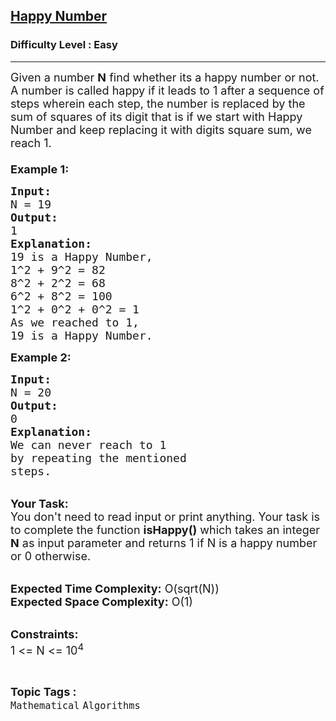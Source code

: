 <h2><a href="https://practice.geeksforgeeks.org/problems/happy-number1408/1">Happy Number</a></h2><h3>Difficulty Level : Easy</h3><hr><div class="problems_problem_content__Xm_eO"><p><span style="font-size:18px">Given a number <strong>N</strong>&nbsp;find whether its a happy number or not.<strong>&nbsp;</strong><br>
A number is called happy if it leads to 1 after a sequence of steps wherein each step, the number is replaced by the sum of squares of its digit that is if we start with Happy Number and keep replacing it with digits square sum, we reach 1.<br>
<br>
<strong>Example 1:</strong></span></p>

<pre><span style="font-size:18px"><strong>Input: </strong>
N = 19
<strong>Output: </strong>
1
<strong>Explanation:</strong>
19 is a Happy Number,
1^2 + 9^2 = 82
8^2 + 2^2 = 68
6^2 + 8^2 = 100
1^2 + 0^2 + 0^2 = 1
As we reached to 1, 
19 is a Happy Number.</span>
</pre>

<p><strong><span style="font-size:18px">Example 2:</span></strong></p>

<pre><span style="font-size:18px"><strong>Input:</strong>
N = 20
<strong>Output: </strong>
0
<strong>Explanation: </strong>
We can never reach to 1
by repeating the mentioned
steps.</span></pre>

<p><br>
<strong><span style="font-size:18px">Your Task:</span></strong><br>
<span style="font-size:18px">You don't need to read input or print anything. Your task is to complete the function <strong>isHappy()</strong>&nbsp;which takes&nbsp;an integer <strong>N</strong>&nbsp;as input parameter&nbsp;and returns 1 if N is a happy number or 0 otherwise.</span><br>
&nbsp;</p>

<p><span style="font-size:18px"><strong>Expected Time Complexity:</strong> O(sqrt(N))<br>
<strong>Expected Space Complexity:</strong> O(1)</span><br>
&nbsp;</p>

<p><span style="font-size:18px"><strong>Constraints:</strong><br>
1 &lt;= N &lt;= 10<sup>4</sup></span></p>
</div><br><p><span style=font-size:18px><strong>Topic Tags : </strong><br><code>Mathematical</code>&nbsp;<code>Algorithms</code>&nbsp;